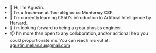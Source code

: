 - 👋 Hi, I’m Agustin.
- 👀 I’m a freshman at Tecnológico de Monterrey CSF.
- 🌱 I’m currently learning CS50's introduction to Artificial Intelligence by Harvard..
- 💞️ I’m looking forward to being a great physics engineer. 
- 📫 I'm more than open to any collaboration, and/or aditional help you could proportionate me. You can reach me out at: agustin.melian.su@gmail.com

<!---
Agustina01769867/Agustina01769867 is a ✨ special ✨ repository because its `README.md` (this file) appears on your GitHub profile.
You can click the Preview link to take a look at your changes.
--->
